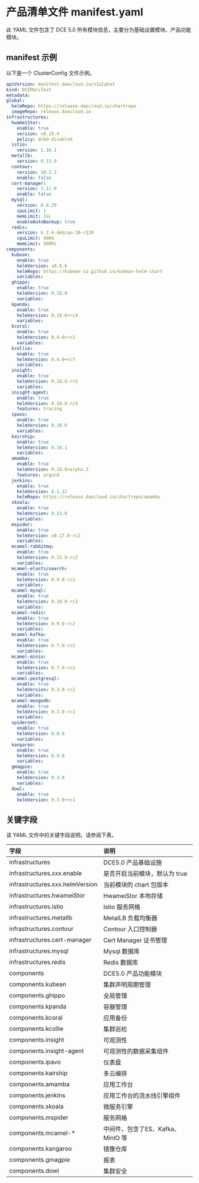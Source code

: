 # 产品清单文件 manifest.yaml

此 YAML 文件包含了 DCE 5.0 所有模块信息，主要分为基础设置模块、产品功能模块。

## manifest 示例

以下是一个 ClusterConfig 文件示例。

```yaml title="manifest.yaml"
apiVersion: manifest.daocloud.io/v1alpha1
kind: DCEManifest
metadata:
global:
  helmRepo: https://release.daocloud.io/chartrepo
  imageRepo: release.daocloud.io
infrastructures:
  hwameiStor:
    enable: true
    version: v0.10.4
    policy: drbd-disabled
  istio:
    version: 1.16.1
  metallb:
    version: 0.13.9
  contour:
    version: 10.2.2
    enable: false
  cert-manager:
    version: 1.11.0
    enable: false
  mysql:
    version: 8.0.29
    cpuLimit: 1
    memLimit: 1Gi
    enableAutoBackup: true
  redis:
    version: 6.2.6-debian-10-r120
    cpuLimit: 400m
    memLimit: 500Mi
components:
  kubean:
    enable: true
    helmVersion: v0.6.6
    helmRepo: https://kubean-io.github.io/kubean-helm-chart
    variables:
  ghippo:
    enable: true
    helmVersion: 0.18.0
    variables:
  kpanda:
    enable: true
    helmVersion: 0.19.0+rc4
    variables:
  kcoral:
    enable: true
    helmVersion: 0.4.0+rc1
    variables:
  kcollie:
    enable: true
    helmVersion: 0.4.0+rc7
    variables:
  insight:
    enable: true
    helmVersion: 0.18.0-rc5
    variables:
  insight-agent:
    enable: true
    helmVersion: 0.18.0-rc5
    features: tracing
  ipavo:
    enable: true
    helmVersion: 0.10.0
    variables:
  kairship:
    enable: true
    helmVersion: 0.10.1
    variables:
  amamba:
    enable: true
    helmVersion: 0.18.0+alpha.3
    features: argocd
  jenkins:
    enable: true
    helmVersion: 0.1.12
    helmRepo: https://release.daocloud.io/chartrepo/amamba
  skoala:
    enable: true
    helmVersion: 0.23.0
    variables:
  mspider:
    enable: true
    helmVersion: v0.17.0-rc2
    variables:
  mcamel-rabbitmq:
    enable: true
    helmVersion: 0.12.0-rc2
    variables:
  mcamel-elasticsearch:
    enable: true
    helmVersion: 0.9.0-rc2
    variables:
  mcamel-mysql:
    enable: true
    helmVersion: 0.10.0-rc2
    variables:
  mcamel-redis:
    enable: true
    helmVersion: 0.9.0-rc2
    variables:
  mcamel-kafka:
    enable: true
    helmVersion: 0.7.0-rc2
    variables:
  mcamel-minio:
    enable: true
    helmVersion: 0.7.0-rc2
    variables:
  mcamel-postgresql:
    enable: true
    helmVersion: 0.3.0-rc2
    variables:
  mcamel-mongodb:
    enable: true
    helmVersion: 0.1.0-rc1
    variables:
  spidernet:
    enable: true
    helmVersion: 0.8.0
    variables:
  kangaroo:
    enable: true
    helmVersion: 0.9.0
    variables:
  gmagpie:
    enable: true
    helmVersion: 0.3.0
    variables:
  dowl:
    enable: true
    helmVersion: 0.3.0+rc1
```

## 关键字段

该 YAML 文件中的关键字段说明，请参阅下表。

| 字段                            | 说明                              |
| :------------------------------ | :-------------------------------- |
| infrastructures                 | DCE5.0 产品基础设施               |
| infrastructures.xxx.enable      | 是否开启当前模块，默认为 true     |
| infrastructures.xxx.helmVersion | 当前模块的 chart 包版本           |
| infrastructures.hwameiStor      | HwameiStor 本地存储               |
| infrastructures.istio           | Istio 服务网格                    |
| infrastructures.metallb         | MetalLB 负载均衡器                |
| infrastructures.contour         | Contour 入口控制器                |
| infrastructures.cert-manager    | Cert Manager 证书管理             |
| infrastructures.mysql           | Mysql 数据库                      |
| infrastructures.redis           | Redis 数据库                      |
| components                      | DCE5.0 产品功能模块               |
| components.kubean               | 集群声明周期管理                  |
| components.ghippo               | 全局管理                          |
| components.kpanda               | 容器管理                          |
| components.kcoral               | 应用备份                 |
| components.kcollie              | 集群巡检                 |
| components.insight              | 可观测性                          |
| components.insight-agent        | 可观测性的数据采集组件            |
| components.ipavo                | 仪表盘                            |
| components.kairship             | 多云编排                          |
| components.amamba               | 应用工作台                        |
| components.jenkins              | 应用工作台的流水线引擎组件        |
| components.skoala               | 微服务引擎                        |
| components.mspider              | 服务网格                          |
| components.mcamel-*             | 中间件，包含了ES、Kafka、MinIO 等 |
| components.kangaroo             | 镜像仓库                          |
| components.gmagpie              | 报表                              |
| components.dowl                 | 集群安全                          |
